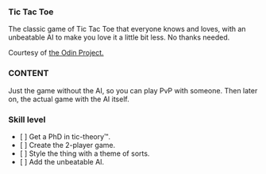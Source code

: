 ### Tic Tac Toe
The classic game of Tic Tac Toe that everyone knows and loves, with an unbeatable AI to make you love it a little bit less. No thanks needed.

Courtesy of [the Odin Project.](https://www.theodinproject.com)

### CONTENT

Just the game without the AI, so you can play PvP with someone. Then later on, the actual game with the AI itself.

### Skill level

*    [ ]  Get a PhD in tic-theory™.
*    [ ]  Create the 2-player game.
*    [ ]  Style the thing with a theme of sorts.
*    [ ]  Add the unbeatable AI.